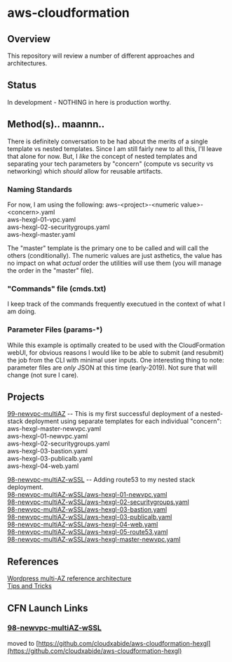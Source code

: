 # aws-cloudformation

## Overview
This repository will review a number of different approaches and architectures.

## Status
In development - NOTHING in here is production worthy.

## Method(s).. maannn..
There is definitely conversation to be had about the merits of a single template vs nested templates.  Since I am still fairly new to all this, I'll leave that alone for now.  But, I *like* the concept of nested templates and separating your tech parameters by "concern" (compute vs security vs networking) which *should* allow for reusable artifacts.  
### Naming Standards
For now, I am using the following:
aws-\<project\>-\<numeric value\>-\<concern\>.yaml  
aws-hexgl-01-vpc.yaml  
aws-hexgl-02-securitygroups.yaml  
aws-hexgl-master.yaml  

The "master" template is the primary one to be called and will call the others (conditionally).  The numeric values are just asthetics, the value has no impact on what *actual* order the utilities will use them (you will manage the order in the "master" file).

### "Commands" file (cmds.txt)
I keep track of the commands frequently executued in the context of what I am doing.

### Parameter Files (params-*)
While this example is optimally created to be used with the CloudFormation webUI, for obvious reasons I would like to be able to submit (and resubmit) the job from the CLI with minimal user inputs.  One interesting thing to note: parameter files are *only* JSON at this time (early-2019).  Not sure that will change (not sure I care).

## Projects
[99-newvpc-multiAZ](99-newvpc-multiAZ) -- This is my first successful deployment of a nested-stack deployment using separate templates for each individual "concern":  
aws-hexgl-master-newvpc.yaml  
aws-hexgl-01-newvpc.yaml  
aws-hexgl-02-securitygroups.yaml  
aws-hexgl-03-bastion.yaml  
aws-hexgl-03-publicalb.yaml  
aws-hexgl-04-web.yaml  

[98-newvpc-multiAZ-wSSL](98-newvpc-multiAZ-wSSL) -- Adding route53 to my nested stack deployment.  
[98-newvpc-multiAZ-wSSL/aws-hexgl-01-newvpc.yaml](98-newvpc-multiAZ-wSSL/aws-hexgl-01-newvpc.yaml)  
[98-newvpc-multiAZ-wSSL/aws-hexgl-02-securitygroups.yaml](98-newvpc-multiAZ-wSSL/aws-hexgl-02-securitygroups.yaml)  
[98-newvpc-multiAZ-wSSL/aws-hexgl-03-bastion.yaml](98-newvpc-multiAZ-wSSL/aws-hexgl-03-bastion.yaml)  
[98-newvpc-multiAZ-wSSL/aws-hexgl-03-publicalb.yaml](98-newvpc-multiAZ-wSSL/aws-hexgl-03-publicalb.yaml)    
[98-newvpc-multiAZ-wSSL/aws-hexgl-04-web.yaml](98-newvpc-multiAZ-wSSL/aws-hexgl-04-web.yaml)  
[98-newvpc-multiAZ-wSSL/aws-hexgl-05-route53.yaml](98-newvpc-multiAZ-wSSL/aws-hexgl-05-route53.yaml)  
[98-newvpc-multiAZ-wSSL/aws-hexgl-master-newvpc.yaml](98-newvpc-multiAZ-wSSL/aws-hexgl-master-newvpc.yaml)  


## References
[Wordpress multi-AZ reference architecture](https://github.com/aws-samples/aws-refarch-wordpress)  
[Tips and Tricks](./tips-n-tricks.md)

## CFN Launch Links

### [98-newvpc-multiAZ-wSSL](98-newvpc-multiAZ-wSSL)
moved to [https://github.com/cloudxabide/aws-cloudformation-hexgl](https://github.com/cloudxabide/aws-cloudformation-hexgl)
